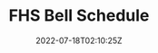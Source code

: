---
title: FHS Bell Schedule
description: This project is officially shut down. An archive of the code is available on GitHub, feel free to use it as you wish.
source: https://github.com/ZacharyCrespin/FHS-Bell-Schedule
sourceType: github
live: https://fhsbellschedule.netlify.app
tech:
  - Eleventy
featured: true
featuredOrder: 2
homeFeatured: false
img: code/bellschedule.png
date: 2022-07-18T02:10:25Z
displayTag: Website
---